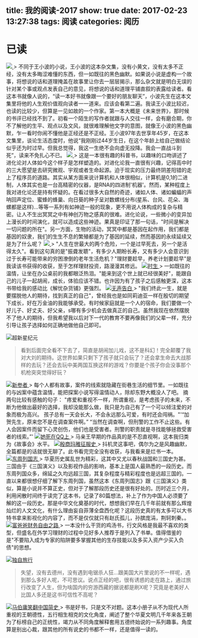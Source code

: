 title: 我的阅读-2017
show: true
date: 2017-02-23 13:27:38
tags: 阅读
categories: 阅历
---
# 已读
<a class="fancybox" rel="group" href="https://amazon.cn/gp/product/B019PP1WC0/ref=as_li_tl?ie=UTF8&camp=536&creative=3200&creativeASIN=B019PP1WC0&linkCode=as2&tag=dante-23&linkId=2d600a89b8106e1f6919a70ad626ea0a" />
	<img src="https://img3.doubanio.com/lpic/s1727466.jpg" />
</a>
> 不同于王小波的小说，王小波的这本杂文集，没有小黄文，没有太多不正经，没有太多晦涩难懂的东西，但一如既往的黑色幽默。如果说小说是虚构一个故事，将想说的话和道理掩盖在故事里让你去一层层揭示，那么杂文就是明白无误的针对某个事或观点发表自己的意见，将想说的话和道理平铺直叙的表露给读者。看这本书就像人说的，“读一本好书就像跟一个要好的朋友聊天”，小波先生在这本文集里将他的人生观价值观向读者一一道来。应该会看第二遍。我读王小波比较迟，也读的比较少，但算是一见如故的一个作家。第一本大概是《未来世界》，那时候的书评已经找不到了。初看一个陌生的写作者就跟与人交往一样，会有磨合期，你不了解他的生平、观点以及文风，就很难理解他文字的意图，就像王小波的黑色幽默，乍一看时你闹不懂他是正经还是不正经。王小波97年去世享年45岁，在这本文集里，谈论生活态度时，他说“我刚刚过44岁生日，在这个年龄上给自己做结论似乎还为时过早。但我总觉得，我这一生绝不会向虚无投降。我会一直战斗到死”，读来不免扎心不已。

<a class="fancybox" rel="group" href="https://amazon.cn/gp/product/B01HXJLN74/ref=as_li_tl?ie=UTF8&camp=536&creative=3200&creativeASIN=B01HXJLN74&linkCode=as2&tag=dante-23&linkId=835db5961ecc2e34cfe4b12e8dbea01b" />
    <img src="https://img3.doubanio.com/lpic/s28688090.jpg" />
</a>
> 这是一本很有趣的科普书，以趣味的口吻讲述了进化论对人体如今这个样子是怎样塑造的。对进化论我一直很有兴趣，记得高中时的三大愿望是去研究微观、宇观或者生命起源。迫于现实的压力最终阴差阳错的走上了程序员的道路。其实从某方面来说计算机和人体很相似，计算机是0,1的二进制，人体其实也是一台高精密的仪器，是RNA的四进制'机器'。然而，某种程度上我对进化论还是持有怀疑的。在看过很多大自然的奇迹，诸如人体、诸如蝙蝠的声呐回声定位、蜜蜂的蜂巢、向日葵的种子呈对数螺线分布(星系、台风、花朵、海螺都是这样)...等等一系列有如神迹一般的现象，更不用说人体构成的复杂与精密。让人不生出冥冥之中有神创万物之感真的很难。进化论说，一些微小的变异加上漫长的时间演化，就可以造成这些神迹。果真是印证了那一句话，"时间是解决一切问题的所在"。另一方面，生物的活动，冥冥中都是基因在起作用，我们都是基因的奴隶，我们的生生不息的繁殖都是为了基因的延续，然而基因的永续延续又是为了什么呢？

<a class="fancybox" rel="group" href="https://www.amazon.cn/gp/product/B003F25VPY/ref=as_li_qf_sp_asin_tl?ie=UTF8&camp=536&creative=3200&creativeASIN=B003F25VPY&linkCode=as2&tag=dante-23">
    <img src="https://images-cn.ssl-images-amazon.com/images/I/51FlI%2BU0TjL._SX343_BO1,204,203,200_.jpg" />
</a>
> "人生在世最大的两个危险，一个是过早死去，另一个是活得太久"。看到这句真的是"振聋发聩"，有多少人期盼长寿，又有多少人会意识到过于长寿可能带来的穷困潦倒的老年生活危机？"理财要趁早，养老计划要趁早"是我读该书获得的收获，至于怎样理财投资，路漫漫其修远。

<a class="fancybox" rel="group" href="https://www.amazon.cn/gp/product/B010PPI0K6/ref=as_li_qf_sp_asin_tl?ie=UTF8&camp=536&creative=3200&creativeASIN=B010PPI0K6&linkCode=as2&tag=dante-23">
	<img src="https://images-cn.ssl-images-amazon.com/images/I/81BGJ0io7EL._SX341_BO1,204,203,200_.jpg" alt="时生" />
</a>
> 一如既往的温情，让坐在办公桌前的我都眼泛热泪。"能来到这个世上就已经很美好"，能跟自己的儿子一起胡闹，成长，体验应该不错。也许因为有了孩子之后感触更深，这本书带给我的感动比《解忧杂货铺》更强烈。

<a class="fancybox" rel="group" href="https://www.amazon.cn/gp/product/B00ZHXYT7U/ref=as_li_qf_sp_asin_tl?ie=UTF8&camp=536&creative=3200&creativeASIN=B00ZHXYT7U&linkCode=as2&tag=dante-23">
    <img src="https://images-cn.ssl-images-amazon.com/images/I/510wzE2j-EL._SX341_BO1,204,203,200_.jpg" alt="无声告白" />
</a>
> "我们终此一生，就是要摆脱他人的期待，找到真正的自己"，曾经我也是如同莉迪亚一样在殷切的期望下成长，好在万金油的我能够承受。有时候家庭就是一个人的宿命，我们要做一个好儿子、好丈夫、好父亲，s哪有多少机会去做真正的自己。虽然我现在依然摆脱不了他人的期待，但我希望我以后对下一代的教育不要再像我们的父辈一样，充分引导让孩子选择如何正确地做他自己即可。

<!--more-->

![超新星纪元](https://img1.doubanio.com/lpic/s3700467.jpg)
> 看到后面完全看不下去了，简直是胡闹加儿戏，这不是科幻！完全颠覆了我对大刘的期待。这世界如果只剩下了孩子就只会玩了？还会拿生命去大战那样的去玩？还会去玩中美两国互换这样的游戏？你要是个孩子你会没事那个机枪突突觉得好玩？

<a class="fancybox" rel="group" href="https://www.amazon.cn/gp/product/B019XQ9TEE/ref=as_li_qf_sp_asin_tl?ie=UTF8&camp=536&creative=3200&creativeASIN=B019XQ9TEE&linkCode=as2&tag=dante-23">
    <img src="https://images-cn.ssl-images-amazon.com/images/I/51nymPcfMGL._SX340_BO1,204,203,200_.jpg" alt="新参者" />
</a>
> 每个人都有故事，案件的线索就隐藏在街巷生活的细节里。一如既往的与凶案中蕴含温情，能把探案小说写得温情动人，除却东野大概没人了吧。
摘两句比较有感触的句子：
"疼爱和重视不一样，所谓重视，是考虑孩子的未来，不断为他做出最好的选择，我却没能那么做，我只是为自己有了一个可以倾注爱的对象而极为高兴。 孩子总有一天会长大，不会永远那么可爱，有时还会闯祸。"'“加贺先生，原来您不是在调查案件啊。” “当然在调查啊，但刑警的工作不止这些。有人会因案件而留下心灵创伤，他们也是受害者。刑警的职责就是寻找能够拯救受害者的线索。”'

<a class="fancybox" rel="group" href="https://images-cn.ssl-images-amazon.com/images/I/514%2B3MSfKNL.jpg">
    <img src="https://images-cn.ssl-images-amazon.com/images/I/514%2B3MSfKNL.jpg" alt="她死在QQ上" />
</a>
> 马亲王早期的作品真的是不忍直视啊，这本我归类为《故事会》水平。

<a class="fancybox" rel="group" href="https://www.amazon.cn/gp/product/B00FZEJ3M2">
    <img src="https://images-cn.ssl-images-amazon.com/images/I/51b-Y%2BxDQiL._SX378_BO1,204,203,200_.jpg" alt="殷商玛雅征服史" />
</a>
> 抖机灵这事吧，偶尔为之是风趣幽默，全篇都是的话就很无聊了。此书看完完全没有收获，与我看来是烂书一本。

<a class="fancybox" rel="group" href="https://www.amazon.cn/gp/product/B00CSLT2TY/ref=as_li_qf_sp_asin_tl?ie=UTF8&camp=536&creative=3200&creativeASIN=B00CSLT2TY&linkCode=as2&tag=dante-23">
    <img src="https://images-cn.ssl-images-amazon.com/images/I/41JNnT17OeL._SX350_BO1,204,203,200_.jpg" alt="东周列国志" />
</a>  
> 华夏历史属乱世为精彩，这其中又尤以春秋战国和三国史为甚。三国由于《三国演义》以及影视作品的影响，基本上是国人最熟悉的一段历史。而东周列国众多，绵延之久均远超三国，其复杂程度与精彩程度也是远超三国的。一直以来都很想仔细了解下东周列国，虽然这本《东周列国志》跟《三国演义》类似，算是小说并不算正史，但对于了解那段历史还是很有好处的。历时近三个月，利用闲散时间终于读完了这本书，记录了80篇想法，补上了作为中国人必须要了解的这一段历史。那是中华文化奠基的时代，想想我们早在几千年前就有那么辉煌灿烂的人文文化，有什么理由妄自菲薄全盘西化呢？这段历史真的有太多可以大书特书拿来影视化的内容了，而不是仅仅就只有赵氏孤儿，孙膑庞涓，荆轲刺秦。。


<a class="fancybox" rel="group" href="https://www.amazon.cn/gp/product/B00H42WTTC/ref=as_li_qf_sp_asin_il_tl?ie=UTF8&camp=536&creative=3200&creativeASIN=B00H42WTTC&linkCode=as2&tag=dante-23">
    <img src="https://images-cn.ssl-images-amazon.com/images/I/51MUGfuqXzL.jpg" alt="富爸爸财务自由之路" />
</a>
> 一本没什么干货的鸡汤书，行文风格是我最不喜欢的类型，但盛名在外学习理财的过程中见好多人推荐于是列入了书单。值得借鉴的是"不要陷入成为专家的陷阱要多掌握其他的生存技能以及多买入资产少买入负债"的思想。

<a class="fancybox" rel="group" href="https://www.amazon.cn/gp/product/B00DOTC8C2/ref=as_li_qf_sp_asin_il_tl?ie=UTF8&camp=536&creative=3200&creativeASIN=B00DOTC8C2&linkCode=as2&tag=dante-23
">
    <img src="https://images-cn.ssl-images-amazon.com/images/I/51b%2B19P-C1L.jpg" alt="独自旅行" />
</a>
> 失望，没有去德州，没有遇到电锯杀人狂...跟美国大片里说的不一样呢，遇到那么多好人呢，不可思议。说点正经的吧，很有诱惑的走在路上，通过旅行改变了人生，但为啥国内的穷游西藏的据说都是刷X呢？究竟是老美好人比国人多还是这书可信性不高呢？


<a class="fancybox" rel="group" href="https://www.amazon.cn/gp/product/B00RRCUBIK/ref=as_li_qf_sp_asin_il_tl?ie=UTF8&camp=536&creative=3200&creativeASIN=B00RRCUBIK&linkCode=as2&tag=dante-23">
    <img src="https://images-cn.ssl-images-amazon.com/images/I/51DSREx3TaL.jpg" alt="马伯庸笑翻中国简史" />
</a>
> 书是好书，只是文不对题。这本小册子从不为现代人所重视的王朝德性，五行相生相克的文化角度，阐述了整个华夏文明几千年来各王朝为了标榜自己的正统性，竭力从不同角度解释套用五德终始说的一系列趣事。角度算是别出心裁，跟其他的所有说史的书都不一样，还是值得一读的。

